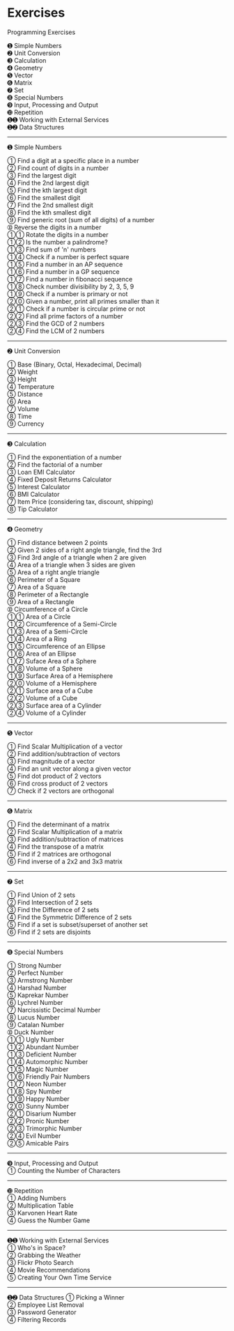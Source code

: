 # Exercises
Programming Exercises

➊  Simple Numbers  
➋  Unit Conversion  
➌  Calculation  
➍  Geometry  
➎  Vector  
➏  Matrix  
➐  Set  
➑  Special Numbers  
➒  Input, Processing and Output  
➓  Repetition  
➊➊  Working with External Services  
➊➋  Data Structures  

---

➊  Simple Numbers  

➀  Find a digit at a specific place in a number  
➁  Find count of digits in a number  
➂  Find the largest digit  
➃  Find the 2nd largest digit  
➄  Find the kth largest digit  
➅  Find the smallest digit  
➆  Find the 2nd smallest digit  
➇  Find the kth smallest digit  
➈  Find generic root (sum of all digits) of a number  
➉  Reverse the digits in a number  
➀➀  Rotate the digits in a number  
➀➁  Is the number a palindrome?  
➀➂  Find sum of 'n' numbers  
➀➃  Check if a number is perfect square  
➀➄  Find a number in an AP sequence  
➀➅  Find a number in a GP sequence  
➀➆  Find a number in fibonacci sequence  
➀➇  Check number divisibility by 2, 3, 5, 9  
➀➈  Check if a number is primary or not  
➁⓪  Given a number, print all primes smaller than it  
➁➀  Check if a number is circular prime or not  
➁➁  Find all prime factors of a number  
➁➂  Find the GCD of 2 numbers  
➁➃  Find the LCM of 2 numbers  

---

➋  Unit Conversion  

➀  Base (Binary, Octal, Hexadecimal, Decimal)  
➁  Weight  
➂  Height  
➃  Temperature  
➄  Distance  
➅  Area  
➆  Volume  
➇  Time  
➈  Currency  

---

➌  Calculation  

➀  Find the exponentiation of a number  
➁  Find the factorial of a number  
➂  Loan EMI Calculator  
➃  Fixed Deposit Returns Calculator  
➄  Interest Calculator  
➅  BMI Calculator  
➆  Item Price (considering tax, discount, shipping)  
➇  Tip Calculator  

---

➍  Geometry  

➀  Find distance between 2 points  
➁  Given 2 sides of a right angle triangle, find the 3rd  
➂  Find 3rd angle of a triangle when 2 are given  
➃  Area of a triangle when 3 sides are given  
➄  Area of a right angle triangle  
➅  Perimeter of a Square  
➆  Area of a Square  
➇  Perimeter of a Rectangle  
➈  Area of a Rectangle  
➉  Circumference of a Circle  
➀➀  Area of a Circle  
➀➁  Circumference of a Semi-Circle  
➀➂  Area of a Semi-Circle  
➀➃  Area of a Ring  
➀➄  Circumference of an Ellipse  
➀➅  Area of an Ellipse  
➀➆  Suface Area of a Sphere  
➀➇  Volume of a Sphere  
➀➈  Surface Area of a Hemisphere  
➁⓪  Volume of a Hemisphere  
➁➀  Surface area of a Cube  
➁➁  Volume of a Cube  
➁➂  Surface area of a Cylinder  
➁➃  Volume of a Cylinder  

---

➎  Vector  

➀  Find Scalar Multiplication of a vector  
➁  Find addition/subtraction of vectors  
➂  Find magnitude of a vector  
➃  Find an unit vector along a given vector  
➄  Find dot product of 2 vectors  
➅  Find cross product of 2 vectors  
➆  Check if 2 vectors are orthogonal  

---

➏  Matrix  

➀  Find the determinant of a matrix  
➁  Find Scalar Multiplication of a matrix  
➂  Find addition/subtraction of matrices  
➃  Find the transpose of a matrix  
➄  Find if 2 matrices are orthogonal  
➅  Find inverse of a 2x2 and 3x3 matrix  

---

➐  Set

➀  Find Union of 2 sets  
➁  Find Intersection of 2 sets  
➂  Find the Difference of 2 sets  
➃  Find the Symmetric Difference of 2 sets  
➄  Find if a set is subset/superset of another set  
➅  Find if 2 sets are disjoints  

---

➑  Special Numbers  

➀  Strong Number  
➁  Perfect Number  
➂  Armstrong Number  
➃  Harshad Number  
➄  Kaprekar Number  
➅  Lychrel Number  
➆  Narcissistic Decimal Number  
➇  Lucus Number  
➈  Catalan Number  
➉  Duck Number  
➀➀  Ugly Number  
➀➁  Abundant Number  
➀➂  Deficient Number  
➀➃  Automorphic Number  
➀➄  Magic Number  
➀➅  Friendly Pair Numbers  
➀➆  Neon Number  
➀➇  Spy Number  
➀➈  Happy Number  
➁⓪  Sunny Number  
➁➀  Disarium Number  
➁➁  Pronic Number  
➁➂  Trimorphic Number  
➁➃  Evil Number  
➁➄  Amicable Pairs  

---

➒  Input, Processing and Output  
➀  Counting the Number of Characters    

---

➓  Repetition  
➀  Adding Numbers  
➁  Multiplication Table  
➂  Karvonen Heart Rate  
➃  Guess the Number Game  

----

➊➊  Working with External Services  
➀  Who's in Space?  
➁  Grabbing the Weather  
➂  Flickr Photo Search  
➃  Movie Recommendations  
➄  Creating Your Own Time Service  

----

➊➋  Data Structures
➀  Picking a Winner  
➁  Employee List Removal  
➂  Password Generator    
➃  Filtering Records  
